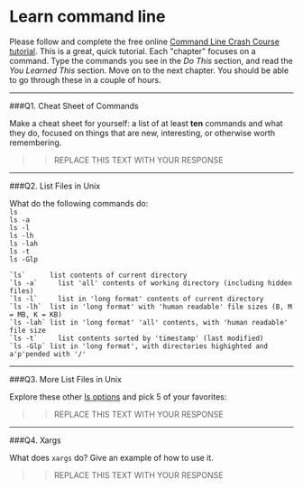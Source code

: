 # Learn command line

Please follow and complete the free online [Command Line Crash Course
tutorial](http://cli.learncodethehardway.org/book/). This is a great,
quick tutorial. Each "chapter" focuses on a command. Type the commands
you see in the _Do This_ section, and read the _You Learned This_
section. Move on to the next chapter. You should be able to go through
these in a couple of hours.

---

###Q1.  Cheat Sheet of Commands  

Make a cheat sheet for yourself: a list of at least **ten** commands and what they do, focused on things that are new, interesting, or otherwise worth remembering.

> > REPLACE THIS TEXT WITH YOUR RESPONSE

---

###Q2.  List Files in Unix   

What do the following commands do:  
`ls`  
`ls -a`  
`ls -l`  
`ls -lh`  
`ls -lah`  
`ls -t`  
`ls -Glp`

> > 
```
`ls`      list contents of current directory
`ls -a`  	list 'all' contents of working directory (including hidden files)
`ls -l`  	list in 'long format' contents of current directory
`ls -lh`  list in 'long format' with 'human readable' file sizes (B, M = MB, K = KB)
`ls -lah` list in 'long format' 'all' contents, with 'human readable' file size
`ls -t`  	list contents sorted by 'timestamp' (last modified)
`ls -Glp` list in 'long format', with directories highighted and a'p'pended with '/'
```
---

###Q3.  More List Files in Unix  

Explore these other [ls options](http://www.techonthenet.com/unix/basic/ls.php) and pick 5 of your favorites:

> > REPLACE THIS TEXT WITH YOUR RESPONSE

---

###Q4.  Xargs   

What does `xargs` do? Give an example of how to use it.

> > REPLACE THIS TEXT WITH YOUR RESPONSE

 

